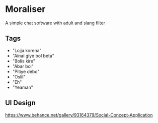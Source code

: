# Moraliser

A simple chat software with adult and slang filter

## Tags

- "Lojja korena"
- "Ainai giye bol beta"
- "Bolis kire"
- "Abar bol"
- "Pitiye debo"
- "Oslil"
- "Eh"
- "Yeaman"

## UI Design

<https://www.behance.net/gallery/93164379/Social-Concept-Application>